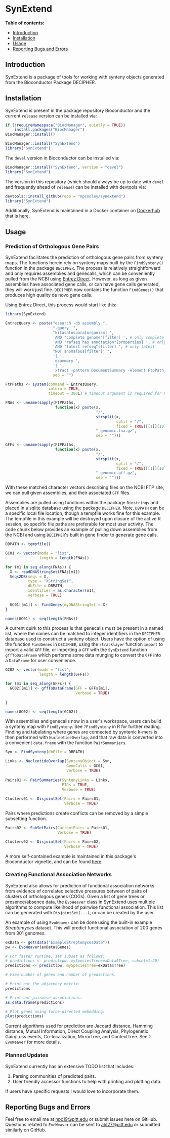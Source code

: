 # SynExtend

**Table of contents:**
- [Introduction](#introduction)
- [Installation](#installation)
- [Usage](#usage)
- [Reporting Bugs and Errors](#Reporting-Bugs-and-Errors)

## Introduction

SynExtend is a package of tools for working with synteny objects generated from the Bioconductor Package DECIPHER.

## Installation

SynExtend is present in the package repository Bioconductor and the current `release` version can be installed via:

```r
if (!requireNamespace("BiocManager", quietly = TRUE))
    install.packages("BiocManager")
BiocManager::install()

BiocManager::install("SynExtend")
library("SynExtend")
```

The `devel` version in Bioconductor can be installed via:

```r
BiocManager::install("SynExtend", version = "devel")
library("SynExtend")
```

The version in this repository (which should always be up to date with `devel` and frequently ahead of `release`) can be installed with devtools via:

```r
devtools::install_github(repo = "npcooley/synextend")
library("SynExtend")
```

Additionally, SynExtend is maintained in a Docker container on [Dockerhub](https://hub.docker.com/repository/docker/npcooley/synextend) that is [here](https://github.com/npcooley/SynContainer).

## Usage

### Prediction of Orthologous Gene Pairs

SynExtend facilitates the prediction of orthologous gene pairs from synteny maps. The functions herein rely on synteny maps built by the `FindSynteny()` function in the package `DECIPHER`. The process is relatively straightforward and only requires assemblies and genecalls, which can be conveniently pulled from the NCBI using [Entrez Direct](https://www.ncbi.nlm.nih.gov/books/NBK179288/). However, as long as given assemblies have associated gene calls, or can have gene calls generated, they will work just fine. `DECIPHER` now contains the function `FindGenes()` that produces high quality de novo gene calls.

Using Entrez Direct, this process would start like this:
```r
library(SynExtend)

EntrezQuery <- paste("esearch -db assembly ",
                     "-query '",
                     "kitasatospora[organism] ",
                     'AND "complete genome"[filter] ', # only complete genomes
                     'AND "refseq has annotation"[properties] ', # only genomes with annotations
                     'AND "latest refseq"[filter] ', # only latest
                     "NOT anomalous[filter]' ",
                     '| ',
                     'esummary ',
                     '| ',
                     'xtract -pattern DocumentSummary -element FtpPath_RefSeq',
                     sep = "")

FtPPaths <- system(command = EntrezQuery,
                   intern = TRUE,
                   timeout = 300L) # timeout argument is required for RStudio only

FNAs <- unname(sapply(FtPPaths,
                      function(x) paste(x,
                                        "/",
                                        strsplit(x,
                                                 split = "/",
                                                 fixed = TRUE)[[1]][10],
                                        "_genomic.fna.gz",
                                        sep = "")))

GFFs <- unname(sapply(FtPPaths,
                      function(x) paste(x,
                                        "/",
                                        strsplit(x,
                                                 split = "/",
                                                 fixed = TRUE)[[1]][10],
                                        "_genomic.gff.gz",
                                        sep = "")))
```

With these matched character vectors describing files on the NCBI FTP site, we can pull given assemblies, and their associated `GFF` files.

Assemblies are pulled using functions within the package `Biostrings` and placed in a sqlite database using the package `DECIPHER`. Note, `DBPATH` can be a specific local file location, though a tempfile works fine for this example. The tempfile in this example will be destroyed upon closure of the active R session, so specific file paths are preferable for most user activity. The code chunk below provides an example of pulling down assemblies from the NCBI and using `DECIPHER`'s built in gene finder to generate gene calls.

```r
DBPATH <- tempfile()

GC01 <- vector(mode = "list",
               length = length(FNAs))

for (m1 in seq_along(FNAs)) {
  X <- readDNAStringSet(FNAs[m1])
  Seqs2DB(seqs = X,
          type = "XStringSet",
          dbFile = DBPATH,
          identifier = as.character(m1),
          verbose = TRUE)
  
  GC01[[m1]] <- FindGenes(myDNAStringSet = X)
}

names(GC01) <- seq(length(FNAs))
```

A current quirk to this process is that genecalls must be present in a named list, where the names can be matched to integer identifiers in the `DECIPHER` database used to construct a synteny object. Users have the option of using the function `FindGenes` in `DECIPHER`, using the `rtracklayer` function `import` to import a valid `GFF` file, or importing a `GFF` with the `SynExtend` function `gffToDataFrame` which performs some data munging to convert the `GFF` into a `DataFrame` for user convenience.

```r
GC02 <- vector(mode = "list",
               length = length(GFFs))

for (m1 in seq_along(GFFs)) {
  GC02[[m1]] <- gffToDataFrame(GFF = GFFs[m1],
                               Verbose = TRUE)
  
}

names(GC02) <- seq(length(GC02))
```

With assemblies and genecalls now in a user's workspace, users can build a synteny map with `FindSynteny`. See `?FindSynteny` in R for further reading. Finding and tabulating where genes are connected by syntenic k-mers is then performed with `NucleotideOverlap`, and that raw data is converted into a convenient `data.frame` with the function `PairSummariers`.

```r
Syn <- FindSynteny(dbFile = DBPATH)

Links <- NucleotideOverlap(SyntenyObject = Syn,
                           GeneCalls = GC01,
                           Verbose = TRUE)
                           
Pairs01 <- PairSummaries(SyntenyLinks = Links,
                         PIDs = TRUE,
                         Verbose = TRUE)
                             
Clusters01 <- DisjointSet(Pairs = Pairs01,
                          Verbose = TRUE)
```

Pairs where predictions create conflicts can be removed by a simple subsetting function.

```r
Pairs02 <- SubSetPairs(CurrentPairs = Pairs01,
                       Verbose = TRUE)

Clusters02 <- DisjointSet(Pairs = Pairs02,
                          Verbose = TRUE)
```


A more self-contained example is maintained in this package's Bioconductor vignette, and can be found [here](https://www.bioconductor.org/packages/release/bioc/html/SynExtend.html)

### Creating Functional Association Networks

SynExtend also allows for prediction of functional association networks from evidence of correlated selective pressures between of pairs of clusters of orthologous genes (COGs). Given a list of gene trees or presence/absence data, the `EvoWeaver` class in SynExtend uses multiple algorithms to compute likelihood of pairwise functional association. This list can be generated with `DisjointSet(...)`, or can be created by the user. 

An example of using `EvoWeaver` can be done using the built-in example *Streptomyces* dataset. This will predict functional association of 200 genes from 301 genomes. 

```r
exData <- get(data("ExampleStreptomycesData"))
pw <- EvoWeaver(exData$Genes)

# For faster runtime, set subset as follows:
# predictions <- predict(pw, mySpeciesTree=exData$Tree, subset=1:20)
predictions <- predict(pw, mySpeciesTree=exData$Tree)

# View number of genes and number of predictions:

# Print out the adjacency matrix:
predictions

# Print out pairwise associations:
as.data.frame(predictions)

# Plot genes using force-directed embedding:
plot(predictions)
```

Current algorithms used for prediction are Jaccard distance, Hamming distance, Mutual Information, Direct Coupling Analysis, Phylogenetic Gain/Loss events, Co-localization, MirrorTree, and ContextTree. See `?EvoWeaver` for more details.

### Planned Updates

SynExtend currently has an extensive TODO list that includes:
1. Parsing communities of predicted pairs.
2. User friendly accessor functions to help with printing and plotting data.

If users have specific requests I would love to incorporate them.

## Reporting Bugs and Errors

Feel free to email me at npc19@pitt.edu or submit issues here on GitHub. Questions related to `EvoWeaver` can be sent to ahl27@pitt.edu or submitted similarly on GitHub.

